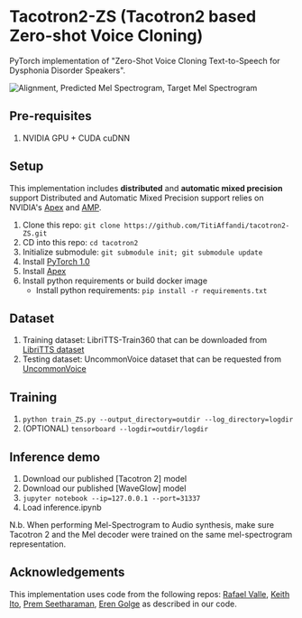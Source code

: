 # Tacotron2-ZS (Tacotron2 based Zero-shot Voice Cloning)

PyTorch implementation of "Zero-Shot Voice Cloning Text-to-Speech for Dysphonia Disorder Speakers". 

![Alignment, Predicted Mel Spectrogram, Target Mel Spectrogram](tensorboard.png)


## Pre-requisites
1. NVIDIA GPU + CUDA cuDNN

## Setup
This implementation includes **distributed** and **automatic mixed precision** support
Distributed and Automatic Mixed Precision support relies on NVIDIA's [Apex] and [AMP].

1. Clone this repo: `git clone https://github.com/TitiAffandi/tacotron2-ZS.git`
2. CD into this repo: `cd tacotron2`
3. Initialize submodule: `git submodule init; git submodule update`
4. Install [PyTorch 1.0]
5. Install [Apex]
6. Install python requirements or build docker image 
    - Install python requirements: `pip install -r requirements.txt`

## Dataset 
1. Training dataset: LibriTTS-Train360 that can be downloaded from [LibriTTS dataset](https://www.openslr.org/resources/60/)
2. Testing dataset: UncommonVoice dataset that can be requested from [UncommonVoice](https://merriekay.com/uncommonvoice)

## Training
1. `python train_ZS.py --output_directory=outdir --log_directory=logdir`
2. (OPTIONAL) `tensorboard --logdir=outdir/logdir`

## Inference demo
1. Download our published [Tacotron 2] model
2. Download our published [WaveGlow] model
3. `jupyter notebook --ip=127.0.0.1 --port=31337`
4. Load inference.ipynb 

N.b.  When performing Mel-Spectrogram to Audio synthesis, make sure Tacotron 2
and the Mel decoder were trained on the same mel-spectrogram representation. 


## Acknowledgements
This implementation uses code from the following repos: [Rafael Valle](https://github.com/NVIDIA/tacotron2), [Keith
Ito](https://github.com/keithito/tacotron/), [Prem Seetharaman](https://github.com/pseeth/pytorch-stft), [Eren Golge](https://github.com/mozilla/TTS) as described in our code.


[pytorch 1.0]: https://github.com/pytorch/pytorch#installation
[Apex]: https://github.com/nvidia/apex
[AMP]: https://github.com/NVIDIA/apex/tree/master/apex/amp
